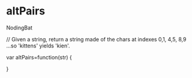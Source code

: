 # altPairs

NodingBat

// Given a string, return a string made of the chars at indexes 
0,1, 4,5, 8,9 ...so 'kittens' yields 'kien'. 

var altPairs=function(str) { 

}